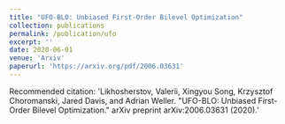 ```yaml
---
title: "UFO-BLO: Unbiased First-Order Bilevel Optimization"
collection: publications
permalink: /publication/ufo
excerpt: ''
date: 2020-06-01
venue: 'Arxiv'
paperurl: 'https://arxiv.org/pdf/2006.03631'
---
```


Recommended citation: 'Likhosherstov, Valerii, Xingyou Song, Krzysztof Choromanski, Jared Davis, and Adrian Weller. "UFO-BLO: Unbiased First-Order Bilevel Optimization." arXiv preprint arXiv:2006.03631 (2020).'
